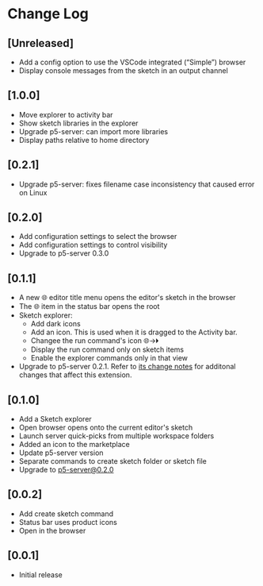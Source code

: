 # Change Log

## [Unreleased]

- Add a config option to use the VSCode integrated (“Simple”) browser
- Display console messages from the sketch in an output channel

## [1.0.0]

- Move explorer to activity bar
- Show sketch libraries in the explorer
- Upgrade p5-server: can import more libraries
- Display paths relative to home directory

## [0.2.1]

- Upgrade p5-server: fixes filename case inconsistency that caused error on Linux

## [0.2.0]

- Add configuration settings to select the browser
- Add configuration settings to control visibility
- Upgrade to p5-server 0.3.0

## [0.1.1]

- A new 🌐 editor title menu opens the editor's sketch in the browser
- The 🌐 item in the status bar opens the root
- Sketch explorer:
  - Add dark icons
  - Add an icon. This is used when it is dragged to the Activity bar.
  - Changee the run command's icon 🌐->🞂
  - Display the run command only on sketch items
  - Enable the explorer commands only in that view
- Upgrade to p5-server 0.2.1. Refer to [its change
  notes](https://github.com/osteele/p5-server/blob/master/CHANGELOG.md#change-log)
  for additonal changes that affect this extension.

## [0.1.0]

- Add a Sketch explorer
- Open browser opens onto the current editor's sketch
- Launch server quick-picks from multiple workspace folders
- Added an icon to the marketplace
- Update p5-server version
- Separate commands to create sketch folder or sketch file
- Upgrade to p5-server@0.2.0

## [0.0.2]

- Add create sketch command
- Status bar uses product icons
- Open in the browser

## [0.0.1]

- Initial release
